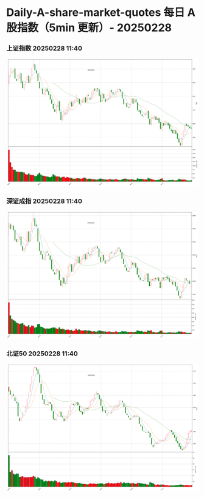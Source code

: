 
# Daily-A-share-market-quotes 每日 A 股指数（5min 更新）- 20250228

### 上证指数 20250228 11:40
![](./fig/2025/2/20250228-sh000001.png)

### 深证成指 20250228 11:40
![](./fig/2025/2/20250228-sz399001.png)

### 北证50 20250228 11:40
![](./fig/2025/2/20250228-bj899050.png)
